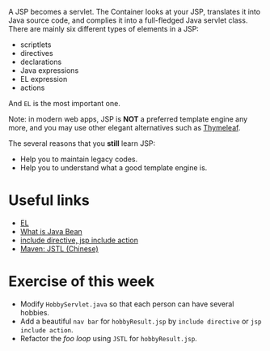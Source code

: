 A JSP becomes a servlet. The Container looks at your JSP, translates it into Java source code, and complies it into a full-fledged Java servlet class. There are mainly six different types of elements in a JSP:
- scriptlets
- directives
- declarations
- Java expressions
- EL expression 
- actions

And `EL` is the most important one.

Note: in modern web apps, JSP is **NOT** a preferred template engine any more, and you may use other elegant alternatives such as [Thymeleaf](https://www.thymeleaf.org/).

The several reasons that you **still** learn JSP:
- Help you to maintain legacy codes.
- Help you to understand what a good template engine is. 

# Useful links
- [EL](https://stackoverflow.com/tags/el/info)
- [What is Java Bean](https://stackoverflow.com/questions/3295496)
- [include directive, jsp include action](https://stackoverflow.com/questions/7879906/)
- [Maven: JSTL (Chinese)](https://feitu.github.io/2016/11/26/servlet_jsp_jstl_el_maven/)

# Exercise of this week
- Modify `HobbyServlet.java` so that each person can have several hobbies.
- Add a beautiful `nav bar` for `hobbyResult.jsp` by `include directive` or `jsp include action`.
- Refactor the *foo loop* using `JSTL` for `hobbyResult.jsp`.